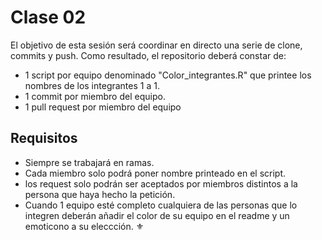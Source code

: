 # Clase 02
El objetivo de esta sesión será coordinar en directo una serie de clone, commits y push. Como resultado, el repositorio deberá constar de:
- 1 script por equipo denominado "Color_integrantes.R" que printee los nombres de los integrantes 1 a 1.
- 1 commit por miembro del equipo.
- 1 pull request por miembro del equipo
## Requisitos
- Siempre se trabajará en ramas.
- Cada miembro solo podrá poner nombre printeado en el script.
- los request solo podrán ser aceptados por miembros distintos a la persona que haya hecho la petición.
- Cuando 1 equipo esté completo cualquiera de las personas que lo integren deberán añadir el color de su equipo en el readme y un emoticono a su eleccción. :fleur_de_lis:
